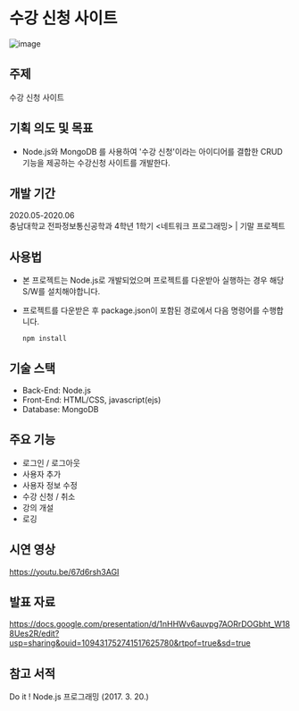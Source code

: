 # 수강 신청 사이트

![image](https://user-images.githubusercontent.com/92344242/150626095-e662c102-c1fe-44f6-8960-1b5914fdbead.png)

## 주제
수강 신청 사이트

## 기획 의도 및 목표
- Node.js와 MongoDB 를 사용하여 '수강 신청'이라는 아이디어를 결합한 CRUD 기능을 제공하는 수강신청 사이트를 개발한다.

## 개발 기간
2020.05-2020.06
<br>
충남대학교 전파정보통신공학과 4학년 1학기 <네트워크 프로그래밍> | 기말 프로젝트

## 사용법
- 본 프로젝트는 Node.js로 개발되었으며 프로젝트를 다운받아 실행하는 경우 해당 S/W를 설치해야합니다.
- 프로젝트를 다운받은 후 package.json이 포함된 경로에서 다음 명령어를 수행합니다.
       
      npm install


## 기술 스택
- Back-End: Node.js
- Front-End: HTML/CSS, javascript(ejs)
- Database: MongoDB

## 주요 기능
- 로그인 / 로그아웃
- 사용자 추가
- 사용자 정보 수정
- 수강 신청 / 취소
- 강의 개설
- 로깅

## 시연 영상
https://youtu.be/67d6rsh3AGI

## 발표 자료
https://docs.google.com/presentation/d/1nHHWv6auvpg7AORrDOGbht_W188Ues2R/edit?usp=sharing&ouid=109431752741517625780&rtpof=true&sd=true

## 참고 서적
Do it ! Node.js 프로그래밍 (2017. 3. 20.)

